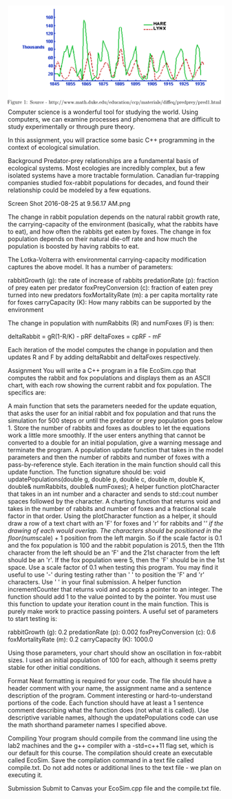 ![alt text](https://raw.githubusercontent.com/wlsystems/ds3500/A1/fox.png)
Computer science is a wonderful tool for studying the world. Using computers, we can examine processes and phenomena that are difficult to study experimentally or through pure theory.

In this assignment, you will practice some basic C++ programming in the context of ecological simulation.

Background
Predator-prey relationships are a fundamental basis of ecological systems. Most ecologies are incredibly complex, but a few isolated systems have a more tractable formulation. Canadian fur-trapping companies studied fox-rabbit populations for decades, and found their relationship could be modeled by a few equations.

Screen Shot 2016-08-25 at 9.56.17 AM.png

The change in rabbit population depends on the natural rabbit growth rate, the carrying-capacity of the environment (basically, what the rabbits have to eat), and how often the rabbits get eaten by foxes. The change in fox population depends on their natural die-off rate and how much the population is boosted by having rabbits to eat.

The Lotka-Volterra with environmental carrying-capacity modification captures the above model. It has a number of parameters:

rabbitGrowth (g): the rate of increase of rabbits
predationRate (p): fraction of prey eaten per predator
foxPreyConversion (c): fraction of eaten prey turned into new predators
foxMortalityRate (m): a per capita mortality rate for foxes
carryCapacity (K): How many rabbits can be supported by the environment

The change in population with numRabbits (R) and numFoxes (F) is then:

deltaRabbit = gR(1-R/K) - pRF
deltaFoxes = cpRF - mF

Each iteration of the model computes the change in population and then updates R and F by adding deltaRabbit and deltaFoxes respectively.

Assignment
You will write a C++ program in a file EcoSim.cpp that computes the rabbit and fox populations and displays them as an ASCII chart, with each row showing the current rabbit and fox population. The specifics are:

A main function that sets the parameters needed for the update equation, that asks the user for an initial rabbit and fox population and that runs the simulation for 500 steps or until the predator or prey population goes below 1. Store the number of rabbits and foxes as doubles to let the equations work a little more smoothly. If the user enters anything that cannot be converted to a double for an initial population, give a warning message and terminate the program.
A population update function that takes in the model parameters and then the number of rabbits and number of foxes with a pass-by-reference style. Each iteration in the main function should call this update function. The function signature should be:
void updatePopulations(double g, double p, double c, double m, double K,
                       double& numRabbits, double& numFoxes);
A helper function plotCharacter that takes in an int number and a character and sends to std::cout number spaces followed by the character.
A charting function that returns void and takes in the number of rabbits and number of foxes and a fractional scale factor in that order. Using the plotCharacter function as a helper, it should draw a row of a text chart with an 'F' for foxes and 'r' for rabbits and '*' if the drawing of each would overlap. The characters should be positioned in the floor(num*scale) + 1 position from the left margin. So if the scale factor is 0.1 and the fox population is 100 and the rabbit population is 201.5, then the 11th character from the left should be an 'F' and the 21st character from the left should be an 'r'. If the fox population were 5, then the 'F' should be in the 1st space. Use a scale factor of 0.1 when testing this program. You may find it useful to use '-' during testing rather than ' ' to position the 'F' and 'r' characters. Use ' ' in your final submission.
A helper function incrementCounter that returns void and accepts a pointer to an integer. The function should add 1 to the value pointed to by the pointer. You must use this function to update your iteration count in the main function. This is purely make work to practice passing pointers.
A useful set of parameters to start testing is:

rabbitGrowth (g): 0.2
predationRate (p): 0.002
foxPreyConversion (c): 0.6
foxMortalityRate (m): 0.2
carryCapacity (K): 1000.0

Using those parameters, your chart should show an oscillation in fox-rabbit sizes. I used an initial population of 100 for each, although it seems pretty stable for other initial conditions.

Format
Neat formatting is required for your code. The file should have a header comment with your name, the assignment name and a sentence description of the program. Comment interesting or hard-to-understand portions of the code. Each function should have at least a 1 sentence comment describing what the function does (not what it is called). Use descriptive variable names, although the updatePopulations code can use the math shorthand parameter names I specified above.

Compiling
Your program should compile from the command line using the lab2 machines and the g++ compiler with a -std=c++11 flag set, which is our default for this course. The compilation should create an executable called EcoSim. Save the compilation command in a text file called compile.txt. Do not add notes or additional lines to the text file - we plan on executing it.

Submission
Submit to Canvas your EcoSim.cpp file and the compile.txt file.
